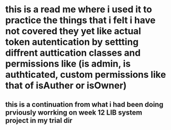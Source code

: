 # this is a read me where i used it to practice the things that i felt i have not covered they yet like actual token autentication by settting diffrent auttication classes and permissions like (is admin, is authticated, custom permissions like that of isAuther or isOwner)

## this is a continuation from what i had been doing prviously worrking on week 12 LIB system project in my trial dir 

